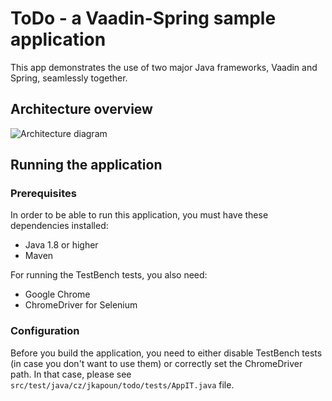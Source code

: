 # ToDo - a Vaadin-Spring sample application

This app demonstrates the use of two major Java frameworks, Vaadin and Spring,
seamlessly together.

## Architecture overview

![Architecture diagram](https://raw.githubusercontent.com/kapoun/vaadin-todo/master/src/site/resources/todo-architecture.png)

## Running the application

### Prerequisites

In order to be able to run this application, you must have these dependencies
installed:

* Java 1.8 or higher
* Maven

For running the TestBench tests, you also need:

* Google Chrome
* ChromeDriver for Selenium

### Configuration

Before you build the application, you need to either disable TestBench tests (in
case you don't want to use them) or correctly set the ChromeDriver path. In that
case, please see `src/test/java/cz/jkapoun/todo/tests/AppIT.java` file.
